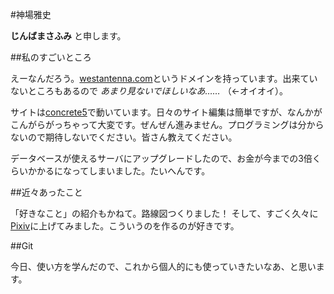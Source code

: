 #神場雅史

**じんばまさふみ** と申します。

##私のすごいところ

えーなんだろう。[westantenna.com](westantenna.com)というドメインを持っています。出来ていないところもあるので *あまり見ないでほしいなあ……* （←オイオイ）。

サイトは[concrete5](http://concrete5-japan.org/)で動いています。日々のサイト編集は簡単ですが、なんかがこんがらがっちゃって大変です。ぜんぜん進みません。プログラミングは分からないので期待しないでください。皆さん教えてください。

データベースが使えるサーバにアップグレードしたので、お金が今までの3倍くらいかかるになってしまいました。たいへんです。

##近々あったこと

「好きなこと」の紹介もかねて。路線図つくりました！ そして、すごく久々に[Pixiv](http://pixiv.me/westantenna)に上げてみました。こういうのを作るのが好きです。

##Git

今日、使い方を学んだので、これから個人的にも使っていきたいなあ、と思います。